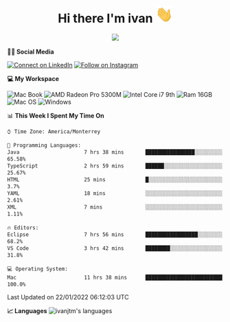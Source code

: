 <h1 align="center">Hi there I'm ivan <img src="https://raw.githubusercontent.com/ABSphreak/ABSphreak/master/gifs/Hi.gif" width="40px" /></h1>
<div align="center">
<img src="http://github-readme-streak-stats.herokuapp.com?user=ivanjtm&hide_border=true&background=00000000&border=FFFFFF00&sideNums=A8A8A8&sideLabels=A8A8A8&currStreakNum=FFC93C&dates=A8A8A8)](https://git.io/streak-stats"/>
</div>

**👦🏻 Social Media**

[![Connect on LinkedIn](https://img.shields.io/badge/LinkedIn-%230077B5.svg?&style=flat-square&logo=linkedin&logoColor=white)](https://www.linkedin.com/in/ivanjtm)
[![Follow on Instagram](https://img.shields.io/badge/Instagram-E4405F?style=flat-square&logo=instagram&logoColor=white)](https://www.instagram.com/ivanjtm)

**💻 My Workspace**

![Mac Book](https://img.shields.io/badge/Apple-MacBook_Pro_2019-999999?style=flat-square&logo=apple&logoColor=white)
![AMD Radeon Pro 5300M](https://img.shields.io/badge/AMD-Radeon_Pro_5300M-ED1C24?style=flat-square&logo=amd&logoColor=white)
![Intel Core i7 9th](https://img.shields.io/badge/Intel-Core_i7_9th-0071C5?style=flat-square&logo=intel&logoColor=white)
![Ram 16GB](https://img.shields.io/badge/RAM-16GB-230071C5?style=flat-square&logoColor=white)
![Mac OS](https://img.shields.io/badge/Mac%20OS-000000?style=flat-square&logo=apple&logoColor=white)
![Windows](https://img.shields.io/badge/Windows-0078D6?style=flat-square&logo=windows&logoColor=white)


<!--START_SECTION:waka-->
📊 **This Week I Spent My Time On** 

```text
⌚︎ Time Zone: America/Monterrey

💬 Programming Languages: 
Java                     7 hrs 38 mins       ████████████████░░░░░░░░░   65.58% 
TypeScript               2 hrs 59 mins       ██████░░░░░░░░░░░░░░░░░░░   25.67% 
HTML                     25 mins             █░░░░░░░░░░░░░░░░░░░░░░░░   3.7% 
YAML                     18 mins             ░░░░░░░░░░░░░░░░░░░░░░░░░   2.61% 
XML                      7 mins              ░░░░░░░░░░░░░░░░░░░░░░░░░   1.11%

🔥 Editors: 
Eclipse                  7 hrs 56 mins       █████████████████░░░░░░░░   68.2% 
VS Code                  3 hrs 42 mins       ████████░░░░░░░░░░░░░░░░░   31.8%

💻 Operating System: 
Mac                      11 hrs 38 mins      █████████████████████████   100.0%

```


 Last Updated on 22/01/2022 06:12:03 UTC
<!--END_SECTION:waka-->
**📈 Languages**
 ![ivanjtm's languages](https://wakatime.com/share/@ivanjtm/a32f83c6-d0c9-49a4-a5ae-d0440b950377.svg)
